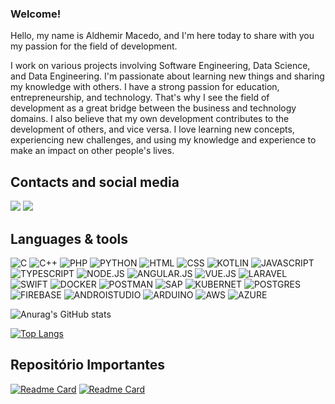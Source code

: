 ### Welcome!

Hello, my name is Aldhemir Macedo, and I'm here today to share with you my passion for the field of development.

I work on various projects involving Software Engineering, Data Science, and Data Engineering. I'm passionate about learning new things and sharing my knowledge with others. I have a strong passion for education, entrepreneurship, and technology. That's why I see the field of development as a great bridge between the business and technology domains. I also believe that my own development contributes to the development of others, and vice versa. I love learning new concepts, experiencing new challenges, and using my knowledge and experience to make an impact on other people's lives.


## Contacts and social media
<a href="https://www.linkedin.com/in/aldhemir-macedo-2076a8170/?locale=en_US"><img src="https://img.shields.io/badge/LinkedIn-0077B5?style=for-the-badge&logo=linkedin&logoColor=white" class="media-object  img-responsive img-thumbnail"></a>
<a href="aldhemir.macedo@gmail.com"><img src="https://img.shields.io/badge/Gmail-D14836?style=for-the-badge&logo=gmail&logoColor=white" class="media-object  img-responsive img-thumbnail"></a>

## Languages & tools
![C](https://img.shields.io/badge/C-00599C?style=for-the-badge&logo=c&logoColor=white)
![C++](https://img.shields.io/badge/C%2B%2B-00599C?style=for-the-badge&logo=c%2B%2B&logoColor=white)
![PHP](https://img.shields.io/badge/PHP-777BB4?style=for-the-badge&logo=php&logoColor=white)
![PYTHON](https://img.shields.io/badge/Python-FFD43B?style=for-the-badge&logo=python&logoColor=blue)
![HTML](https://img.shields.io/badge/HTML5-E34F26?style=for-the-badge&logo=html5&logoColor=white)
![CSS](https://img.shields.io/badge/CSS3-1572B6?style=for-the-badge&logo=css3&logoColor=white)
![KOTLIN](https://img.shields.io/badge/Kotlin-0095D5?&style=for-the-badge&logo=kotlin&logoColor=white)
![JAVASCRIPT](https://img.shields.io/badge/JavaScript-323330?style=for-the-badge&logo=javascript&logoColor=F7DF1E)
![TYPESCRIPT](https://img.shields.io/badge/TypeScript-007ACC?style=for-the-badge&logo=typescript&logoColor=white)
![NODE.JS](https://img.shields.io/badge/Node.js-339933?style=for-the-badge&logo=nodedotjs&logoColor=white)
![ANGULAR.JS](https://img.shields.io/badge/Angular-DD0031?style=for-the-badge&logo=angular&logoColor=white)
![VUE.JS](https://img.shields.io/badge/Vue.js-35495E?style=for-the-badge&logo=vuedotjs&logoColor=4FC08D)
![LARAVEL](https://img.shields.io/badge/Laravel-FF2D20?style=for-the-badge&logo=laravel&logoColor=white)
![SWIFT](https://img.shields.io/badge/Swift-FA7343?style=for-the-badge&logo=swift&logoColor=white)
![DOCKER](https://img.shields.io/badge/Docker-2CA5E0?style=for-the-badge&logo=docker&logoColor=white)
![POSTMAN](https://img.shields.io/badge/Postman-FF6C37?style=for-the-badge&logo=Postman&logoColor=white)
![SAP](https://img.shields.io/badge/SAP-0FAAFF?style=for-the-badge&logo=sap&logoColor=white)
![KUBERNET](https://img.shields.io/badge/kubernetes-326ce5.svg?&style=for-the-badge&logo=kubernetes&logoColor=white)
![POSTGRES](https://img.shields.io/badge/PostgreSQL-316192?style=for-the-badge&logo=postgresql&logoColor=white)
![FIREBASE](https://img.shields.io/badge/firebase-ffca28?style=for-the-badge&logo=firebase&logoColor=black)
![ANDROISTUDIO](https://img.shields.io/badge/Android_Studio-3DDC84?style=for-the-badge&logo=android-studio&logoColor=white)
![ARDUINO](https://img.shields.io/badge/Arduino_IDE-00979D?style=for-the-badge&logo=arduino&logoColor=white)
![AWS](https://img.shields.io/badge/Amazon_AWS-FF9900?style=for-the-badge&logo=amazonaws&logoColor=white)
![AZURE](https://img.shields.io/badge/Azure_DevOps-0078D7?style=for-the-badge&logo=azure-devops&logoColor=white)

![Anurag's GitHub stats](https://github-readme-stats.vercel.app/api?username=aldhemir&show_icons=true&theme=radical)

[![Top Langs](https://github-readme-stats.vercel.app/api/top-langs/?username=aldhemir&layout=donut&theme=radical)](https://github.com/anuraghazra/github-readme-stats)



## Repositório Importantes
[![Readme Card](https://github-readme-stats.vercel.app/api/pin/?username=aldhemir&repo=projeto_veu&theme=radical)](https://github.com/anuraghazra/github-readme-stats)
[![Readme Card](https://github-readme-stats.vercel.app/api/pin/?username=aldhemir&repo=notificacaoSap&theme=radical)](https://github.com/anuraghazra/github-readme-stats)
